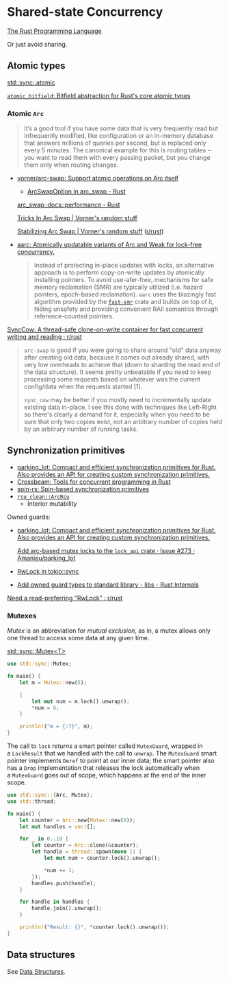 
# Shared-state Concurrency
[The Rust Programming Language](https://doc.rust-lang.org/book/ch16-03-shared-state.html)

Or just avoid sharing.

## Atomic types
[std::sync::atomic](https://doc.rust-lang.org/std/sync/atomic/index.html)

[`atomic_bitfield`: Bitfield abstraction for Rust's core atomic types](https://github.com/amiraeva/atomic_bitfield)

### Atomic `Arc`
> It’s a good tool if you have some data that is very frequently read but infrequently modified, like configuration or an in-memory database that answers millions of queries per second, but is replaced only every 5 minutes. The canonical example for this is routing tables ‒ you want to read them with every passing packet, but you change them only when routing changes.

- [vorner/arc-swap: Support atomic operations on Arc itself](https://github.com/vorner/arc-swap)
  - [ArcSwapOption in arc\_swap - Rust](https://docs.rs/arc-swap/latest/arc_swap/type.ArcSwapOption.html)

  [arc\_swap::docs::performance - Rust](https://docs.rs/arc-swap/latest/arc_swap/docs/performance/index.html)

  [Tricks In Arc Swap | Vorner's random stuff](https://vorner.github.io/2019/04/06/tricks-in-arc-swap.html)

  [Stabilizing Arc Swap | Vorner's random stuff](https://vorner.github.io/2020/10/31/stabilizing-arc-swap.html) ([r/rust](https://www.reddit.com/r/rust/comments/jlztu7/stabilizing_arcswap/))

- [aarc: Atomically updatable variants of Arc and Weak for lock-free concurrency.](https://github.com/aarc-rs/aarc)

  > Instead of protecting in-place updates with locks, an alternative approach is to perform copy-on-write updates by atomically installing pointers. To avoid use-afer-free, mechanisms for safe memory reclamation (SMR) are typically utilized (i.e. hazard pointers, epoch-based reclamation). `aarc` uses the blazingly fast algorithm provided by the [`fast-smr`](https://github.com/aarc-rs/fast-smr) crate and builds on top of it, hiding unsafety and providing convenient RAII semantics through reference-counted pointers.

[SyncCow: A thread-safe clone-on-write container for fast concurrent writing and reading : r/rust](https://www.reddit.com/r/rust/comments/102cdmg/synccow_a_threadsafe_cloneonwrite_container_for/)
> `arc-swap` is good if you were going to share around "old" data anyway after creating old data, because it comes out already shared, with very low overheads to achieve that (down to sharding the read end of the data structure). It seems pretty unbeatable if you need to keep processing some requests based on whatever was the current config/data when the requests started \[1\].
>
> `sync_cow` may be better if you mostly need to incrementally update existing data in-place. I see this done with techniques like Left-Right so there's clearly a demand for it, especially when you need to be sure that only two copies exist, not an arbitrary number of copies held by an arbitrary number of running tasks.

## Synchronization primitives
- [parking_lot: Compact and efficient synchronization primitives for Rust. Also provides an API for creating custom synchronization primitives.](https://github.com/amanieu/parking_lot)
- [Crossbeam: Tools for concurrent programming in Rust](https://github.com/crossbeam-rs/crossbeam)
- [spin-rs: Spin-based synchronization primitives](https://github.com/mvdnes/spin-rs)
- [`rcu_clean::ArcRcu`](https://docs.rs/rcu-clean/latest/rcu_clean/struct.ArcRcu.html)
  - Interior mutability

Owned guards:
- [parking_lot: Compact and efficient synchronization primitives for Rust. Also provides an API for creating custom synchronization primitives.](https://github.com/Amanieu/parking_lot)
  
  [Add arc-based mutex locks to the `lock_api` crate · Issue #273 · Amanieu/parking_lot](https://github.com/Amanieu/parking_lot/issues/273)
- [RwLock in tokio::sync](https://docs.rs/tokio/1.29.1/tokio/sync/struct.RwLock.html#method.read_owned)
- [Add owned guard types to standard library - libs - Rust Internals](https://internals.rust-lang.org/t/add-owned-guard-types-to-standard-library/14912/5)

[Need a read-preferring "RwLock" : r/rust](https://www.reddit.com/r/rust/comments/1dd6vcl/need_a_readpreferring_rwlock/)

### Mutexes
_Mutex_ is an abbreviation for _mutual exclusion_, as in, a mutex allows only one thread to access some data at any given time.

[std::sync::Mutex\<T\>](https://doc.rust-lang.org/std/sync/struct.Mutex.html)

```rust
use std::sync::Mutex;

fn main() {
    let m = Mutex::new(5);

    {
        let mut num = m.lock().unwrap();
        *num = 6;
    }

    println!("m = {:?}", m);
}
```

The call to `lock` _returns_ a smart pointer called `MutexGuard`, wrapped in a `LockResult` that we handled with the call to `unwrap`. The `MutexGuard` smart pointer implements `Deref` to point at our inner data; the smart pointer also has a `Drop` implementation that releases the lock automatically when a `MutexGuard` goes out of scope, which happens at the end of the inner scope.

```rust
use std::sync::{Arc, Mutex};
use std::thread;

fn main() {
    let counter = Arc::new(Mutex::new(0));
    let mut handles = vec![];

    for _ in 0..10 {
        let counter = Arc::clone(&counter);
        let handle = thread::spawn(move || {
            let mut num = counter.lock().unwrap();

            *num += 1;
        });
        handles.push(handle);
    }

    for handle in handles {
        handle.join().unwrap();
    }

    println!("Result: {}", *counter.lock().unwrap());
}
```

## Data structures
See [Data Structures](../../Libraries/Data%20Structures.md).
